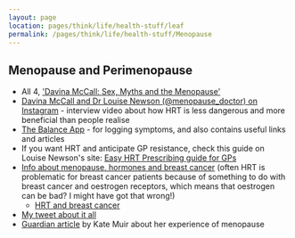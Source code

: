 ```yaml
---
layout: page
location: pages/think/life/health-stuff/leaf
permalink: /pages/think/life/health-stuff/Menopause
---
```


## Menopause and Perimenopause

- All 4, ['Davina McCall: Sex, Myths and the Menopause'](https://www.channel4.com/programmes/davina-mccall-sex-myths-and-the-menopause?cntsrc=social_share_ios_davina_mccall_sex_myths_and_the_menopause)
- [Davina McCall and Dr Louise Newson (@menopause_doctor) on Instagram](https://www.instagram.com/p/COgI9QDFVrG/?igshid=mznti6ls0hmt&fbclid=IwAR09zdZ8uYlwl6KyBSC3OeeRrFNb7BC2GNOxcoczYYrT7EmBGP8zzYshJw8) - interview video about how HRT is less dangerous and more beneficial than people realise
- [The Balance App](https://www.menopausedoctor.co.uk/resources/the-balance-app) - for logging symptoms, and also contains useful links and articles
- If you want HRT and anticipate GP resistance, check this guide on Louise Newson's site: [Easy HRT Prescribing guide for GPs](https://balance-website-prod.s3-eu-west-1.amazonaws.com/uploads/2021/10/Easy-HRT-prescribing-guide-2-1.pdf)
- [Info about menopause, hormones and breast cancer](https://www.menopausedoctor.co.uk/news/a-guide-to-all-things-menopause-for-women-after-breast-cancer) (often HRT is problematic for breast cancer patients because of something to do with breast cancer and oestrogen receptors, which means that oestrogen can be bad? I might have got that wrong!)
  - [HRT and breast cancer](https://www.menopausedoctor.co.uk/menopause/hrt-and-breast-cancer)
- [My tweet about it all](https://twitter.com/claresudbery/status/1390996217019211776?s=21)
- [Guardian article](https://www.theguardian.com/society/2021/may/09/mission-menopause-my-hormones-went-off-a-cliff-and-im-not-going-to-be-ashamed) by Kate Muir about her experience of menopause


